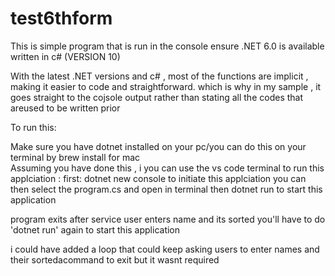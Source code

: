 # test6thform



This is  simple program that is run in the console 
ensure .NET 6.0 is available 
written in c# (VERSION 10)

With the latest .NET versions and c# , most of the functions are implicit ,
making it easier to code and straightforward. which is why in my sample ,
it goes straight to the cojsole output rather than stating all the codes that areused to be written prior 


To run this:

Make sure you have dotnet installed on your pc/you can do this 
on your terminal by brew install for mac  
Assuming you have done this , i you can use the vs code terminal to 
run this applciation :
first: dotnet new console to initiate this applciation 
you can then select the program.cs and open in terminal 
then dotnet run to start this application 

program exits after service user enters name and its sorted
you'll have to do 'dotnet run' again to start this application

i could have added a loop that could keep asking users to enter names and their sortedacommand to exit but it wasnt required
